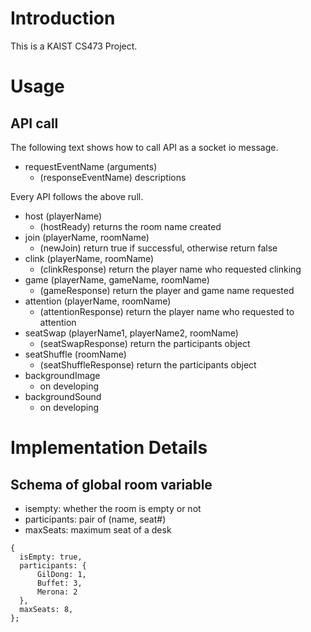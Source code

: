 # Introduction

This is a KAIST CS473 Project.

# Usage

## API call

The following text shows how to call API as a socket io message.

- requestEventName (arguments)
  - (responseEventName) descriptions

Every API follows the above rull.

- host (playerName)
  - (hostReady) returns the room name created
- join (playerName, roomName)
  - (newJoin) return true if successful, otherwise return false
- clink (playerName, roomName)
  - (clinkResponse) return the player name who requested clinking
- game (playerName, gameName, roomName)
  - (gameResponse) return the player and game name requested
- attention (playerName, roomName)
  - (attentionResponse) return the player name who requested to attention
- seatSwap (playerName1, playerName2, roomName)
  - (seatSwapResponse) return the participants object
- seatShuffle (roomName)
  - (seatShuffleResponse) return the participants object
- backgroundImage
  - on developing
- backgroundSound
  - on developing

# Implementation Details

## Schema of global room variable

- isempty: whether the room is empty or not
- participants: pair of (name, seat#)
- maxSeats: maximum seat of a desk

```
{
  isEmpty: true,
  participants: {
      GilDong: 1,
      Buffet: 3,
      Merona: 2
  },
  maxSeats: 8,
};
```
